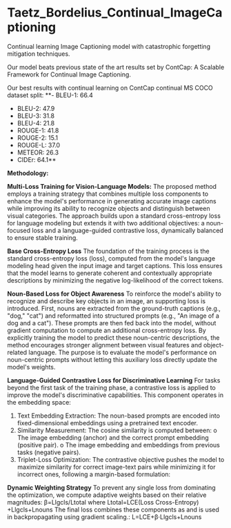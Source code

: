 # Taetz_Bordelius_Continual_ImageCaptioning
Continual learning Image Captioning model with catastrophic forgetting mitigation techniques.

Our model beats previous state of the art results set by ContCap: A Scalable Framework for Continual Image Captioning.

Our best results with continual learning on ContCap continual MS COCO dataset split:
**- BLEU-1: 66.4
- BLEU-2: 47.9
- BLEU-3: 31.8
- BLEU-4: 21.8
- ROUGE-1: 41.8
- ROUGE-2: 15.1
- ROUGE-L: 37.0
- METEOR: 26.3
- CIDEr: 64.1**

**Methodology:**

**Multi-Loss Training for Vision-Language Models:**
The proposed method employs a training strategy that combines multiple loss components to enhance the model's performance in generating accurate image captions while improving its ability to recognize objects and distinguish between visual categories. The approach builds upon a standard cross-entropy loss for language modeling but extends it with two additional objectives: a noun-focused loss and a language-guided contrastive loss, dynamically balanced to ensure stable training.

**Base Cross-Entropy Loss**
The foundation of the training process is the standard cross-entropy loss (loss), computed from the model's language modeling head given the input image and target captions. This loss ensures that the model learns to generate coherent and contextually appropriate descriptions by minimizing the negative log-likelihood of the correct tokens.

**Noun-Based Loss for Object Awareness**
To reinforce the model's ability to recognize and describe key objects in an image, an supporting loss is introduced. First, nouns are extracted from the ground-truth captions (e.g., "dog," "cat") and reformatted into structured prompts (e.g., "An image of a dog and a cat"). These prompts are then fed back into the model, without gradient computation to compute an additional cross-entropy loss. By explicitly training the model to predict these noun-centric descriptions, the method encourages stronger alignment between visual features and object-related language. The purpose is to evaluate the model's performance on noun-centric prompts without letting this auxiliary loss directly update the model's weights.

**Language-Guided Contrastive Loss for Discriminative Learning**
For tasks beyond the first task of the training phase, a contrastive loss is applied to improve the model's discriminative capabilities. This component operates in the embedding space:
1.	Text Embedding Extraction: The noun-based prompts are encoded into fixed-dimensional embeddings using a pretrained text encoder.
2.	Similarity Measurement: The cosine similarity is computed between:
o	The image embedding (anchor) and the correct prompt embedding (positive pair).
o	The image embedding and embeddings from previous tasks (negative pairs).
3.	Triplet-Loss Optimization: The contrastive objective pushes the model to maximize similarity for correct image-text pairs while minimizing it for incorrect ones, following a margin-based formulation:

**Dynamic Weighting Strategy**
To prevent any single loss from dominating the optimization, we compute adaptive weights based on their relative magnitudes:
β=Llgcls/Ltotal where Ltotal=LCE(Loss Cross-Entropy) +Llgcls+Lnouns
The final loss combines these components as and is used in backpropagating using gradient scaling.:
L=LCE+β⋅Llgcls+Lnouns


